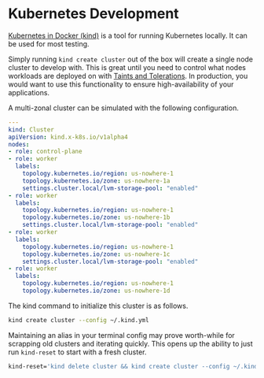 # Kubernetes Development
[Kubernetes in Docker (kind)](https://kind.sigs.k8s.io/) is a tool for running Kubernetes locally.
It can be used for most testing.

Simply running `kind create cluster` out of the box will create a single node cluster to develop with.
This is great until you need to control what nodes workloads are deployed on with [Taints and Tolerations](https://kubernetes.io/docs/concepts/scheduling-eviction/taint-and-toleration/).
In production, you would want to use this functionality to ensure high-availability of your applications.

A multi-zonal cluster can be simulated with the following configuration.
```yaml:~/.kind.yaml
---
kind: Cluster
apiVersion: kind.x-k8s.io/v1alpha4
nodes:
- role: control-plane
- role: worker
  labels:
    topology.kubernetes.io/region: us-nowhere-1
    topology.kubernetes.io/zone: us-nowhere-1a
    settings.cluster.local/lvm-storage-pool: "enabled"
- role: worker
  labels:
    topology.kubernetes.io/region: us-nowhere-1
    topology.kubernetes.io/zone: us-nowhere-1b
    settings.cluster.local/lvm-storage-pool: "enabled"
- role: worker
  labels:
    topology.kubernetes.io/region: us-nowhere-1
    topology.kubernetes.io/zone: us-nowhere-1c
    settings.cluster.local/lvm-storage-pool: "enabled"
- role: worker
  labels:
    topology.kubernetes.io/region: us-nowhere-1
    topology.kubernetes.io/zone: us-nowhere-1d
```

The kind command to initialize this cluster is as follows.
```bash
kind create cluster --config ~/.kind.yml
```

Maintaining an alias in your terminal config may prove worth-while for scrapping old clusters and iterating quickly.
This opens up the ability to just run `kind-reset` to start with a fresh cluster.
```bash
kind-reset='kind delete cluster && kind create cluster --config ~/.kind.yml'
```